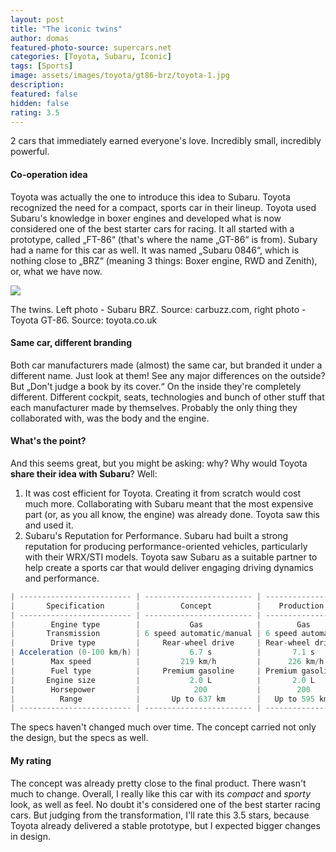 ```yaml
---
layout: post
title: "The iconic twins"
author: domas
featured-photo-source: supercars.net
categories: [Toyota, Subaru, Iconic]
tags: [Sports]
image: assets/images/toyota/gt86-brz/toyota-1.jpg
description:
featured: false
hidden: false
rating: 3.5
---
```


2 cars that immediately earned everyone's love. Incredibly small, incredibly powerful.

#### Co-operation idea

Toyota was actually the one to introduce this idea to Subaru. Toyota recognized the need for a compact, sports car in their lineup. Toyota used Subaru's knowledge in boxer engines and developed what is now considered one of the best starter cars for racing. It all started with a prototype, called „FT-86“ (that's where the name „GT-86“ is from). Subary had a name for this car as well. It was named „Subaru 0846“, which is nothing close to „BRZ“ (meaning 3 things: Boxer engine, RWD and Zenith), or, what we have now.

<div class="photo-credit">
    <img src="{{ site.baseurl }}/assets/images/toyota/gt86-brz/toyota-2.jpg" class="featured-image img-fluid">
    <p>The twins. Left photo - Subaru BRZ. Source: carbuzz.com, right photo - Toyota GT-86. Source: toyota.co.uk</p>
</div>

#### Same car, different branding

Both car manufacturers made (almost) the same car, but branded it under a different name. Just look at them! See any major differences on the outside? But „Don't judge a book by its cover.“ On the inside they're completely different. Different cockpit, seats, technologies and bunch of other stuff that each manufacturer made by themselves. Probably the only thing they collaborated with, was the body and the engine.

#### What's the point?

And this seems great, but you might be asking: why? Why would Toyota **share their idea with Subaru**? Well:

1. It was cost efficient for Toyota. Creating it from scratch would cost much more. Collaborating with Subaru meant that the most expensive part (or, as you all know, the engine) was already done. Toyota saw this and used it.
2. Subaru's Reputation for Performance. Subaru had built a strong reputation for producing performance-oriented vehicles, particularly with their WRX/STI models. Toyota saw Subaru as a suitable partner to help create a sports car that would deliver engaging driving dynamics and performance.

```java
| ------------------------- | ------------------------ | ----------------- |
|       Specification       |         Concept          |    Production     |
| ------------------------- | ------------------------ | ----------------- |
|        Engine type        |           Gas            |        Gas        |
|       Transmission        | 6 speed automatic/manual | 6 speed automatic |
|        Drive type         |     Rear-wheel drive     | Rear-wheel drive  |
| Acceleration (0-100 km/h) |           6.7 s          |       7.1 s       |
|        Max speed          |         219 km/h         |      226 km/h     |
|        Fuel type          |     Premium gasoline     | Premium gasoline  |
|       Engine size         |           2.0 L          |       2.0 L       |
|        Horsepower         |            200           |        200        |
|          Range            |       Up to 637 km       |   Up to 595 km    |
| ------------------------- | ------------------------ | ----------------- |
```
The specs haven't changed much over time. The concept carried not only the design, but the specs as well.

#### My rating

The concept was already pretty close to the final product. There wasn't much to change. Overall, I really like this car with its *compact* and *sporty* look, as well as feel. No doubt it's considered one of the best starter racing cars. But judging from the transformation, I'll rate this 3.5 stars, because Toyota already delivered a stable prototype, but I expected bigger changes in design.
